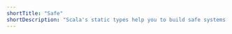 ```yaml
---
shortTitle: "Safe"
shortDescription: "Scala's static types help you to build safe systems by default. Smart built-in checks and actionable error messages, combined with thread-safe data structures and collections, prevent many tricky bugs before the program first runs."
---
```

